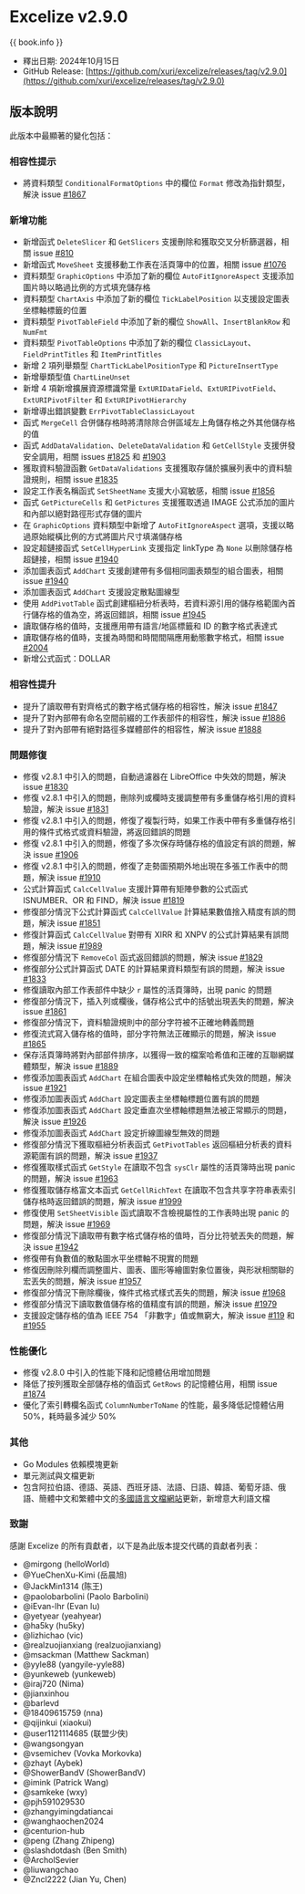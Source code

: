 # Excelize v2.9.0

{{ book.info }}

* 釋出日期: 2024年10月15日
* GitHub Release: [https://github.com/xuri/excelize/releases/tag/v2.9.0](https://github.com/xuri/excelize/releases/tag/v2.9.0)

## 版本說明

此版本中最顯著的變化包括：

### 相容性提示

* 將資料類型 `ConditionalFormatOptions` 中的欄位 `Format` 修改為指針類型，解決 issue [#1867](https://github.com/xuri/excelize/issues/1867)

### 新增功能

* 新增函式 `DeleteSlicer` 和 `GetSlicers` 支援刪除和獲取交叉分析篩選器，相關 issue [#810](https://github.com/xuri/excelize/issues/810)
* 新增函式 `MoveSheet` 支援移動工作表在活頁簿中的位置，相關 issue [#1076](https://github.com/xuri/excelize/issues/1076)
* 資料類型 `GraphicOptions` 中添加了新的欄位 `AutoFitIgnoreAspect` 支援添加圖片時以略過比例的方式填充儲存格
* 資料類型 `ChartAxis` 中添加了新的欄位 `TickLabelPosition` 以支援設定圖表坐標軸標籤的位置
* 資料類型 `PivotTableField` 中添加了新的欄位 `ShowAll`、`InsertBlankRow` 和 `NumFmt`
* 資料類型 `PivotTableOptions` 中添加了新的欄位 `ClassicLayout`、`FieldPrintTitles` 和 `ItemPrintTitles`
* 新增 2 項列舉類型 `ChartTickLabelPositionType` 和 `PictureInsertType`
* 新增舉類型值 `ChartLineUnset`
* 新增 4 項新增擴展資源標識常量 `ExtURIDataField`、`ExtURIPivotField`、`ExtURIPivotFilter` 和 `ExtURIPivotHierarchy`
* 新增導出錯誤變數 `ErrPivotTableClassicLayout`
* 函式 `MergeCell` 合併儲存格時將清除除合併區域左上角儲存格之外其他儲存格的值
* 函式 `AddDataValidation`、`DeleteDataValidation` 和 `GetCellStyle` 支援併發安全調用，相關 issues [#1825](https://github.com/xuri/excelize/issues/1825) 和 [#1903](https://github.com/xuri/excelize/issues/1903)
* 獲取資料驗證函數 `GetDataValidations` 支援獲取存儲於擴展列表中的資料驗證規則，相關 issue [#1835](https://github.com/xuri/excelize/issues/1835)
* 設定工作表名稱函式 `SetSheetName` 支援大小寫敏感，相關 issue [#1856](https://github.com/xuri/excelize/issues/1856)
* 函式 `GetPictureCells` 和 `GetPictures` 支援獲取透過 IMAGE 公式添加的圖片和內部以絕對路徑形式存儲的圖片
* 在 `GraphicOptions` 資料類型中新增了 `AutoFitIgnoreAspect` 選項，支援以略過原始縱橫比例的方式將圖片尺寸填滿儲存格
* 設定超鏈接函式 `SetCellHyperLink` 支援指定 linkType 為 `None` 以刪除儲存格超鏈接，相關 issue [#1940](https://github.com/xuri/excelize/issues/1940)
* 添加圖表函式 `AddChart` 支援創建帶有多個相同圖表類型的組合圖表，相關 issue [#1940](https://github.com/xuri/excelize/issues/1940)
* 添加圖表函式 `AddChart` 支援設定散點圖線型
* 使用 `AddPivotTable` 函式創建樞紐分析表時，若資料源引用的儲存格範圍內首行儲存格的值為空，將返回錯誤，相關 issue [#1945](https://github.com/xuri/excelize/issues/1945)
* 讀取儲存格的值時，支援應用帶有語言/地區標籤和 ID 的數字格式表達式
* 讀取儲存格的值時，支援為時間和時間間隔應用動態數字格式，相關 issue [#2004](https://github.com/xuri/excelize/issues/2004)
* 新增公式函式：DOLLAR

### 相容性提升

* 提升了讀取帶有對齊格式的數字格式儲存格的相容性，解決 issue [#1847](https://github.com/xuri/excelize/issues/1847)
* 提升了對內部帶有命名空間前綴的工作表部件的相容性，解決 issue [#1886](https://github.com/xuri/excelize/issues/1886)
* 提升了對內部帶有絕對路徑多媒體部件的相容性，解決 issue [#1888](https://github.com/xuri/excelize/issues/1888)

### 問題修復

* 修復 v2.8.1 中引入的問題，自動過濾器在 LibreOffice 中失效的問題，解決 issue [#1830](https://github.com/xuri/excelize/issues/1830)
* 修復 v2.8.1 中引入的問題，刪除列或欄時支援調整帶有多重儲存格引用的資料驗證，解決 issue [#1831](https://github.com/xuri/excelize/issues/1831)
* 修復 v2.8.1 中引入的問題，修復了複製行時，如果工作表中帶有多重儲存格引用的條件式格式或資料驗證，將返回錯誤的問題
* 修復 v2.8.1 中引入的問題，修復了多次保存時儲存格的值設定有誤的問題，解決 issue [#1906](https://github.com/xuri/excelize/issues/1906)
* 修復 v2.8.1 中引入的問題，修復了走勢圖預期外地出現在多張工作表中的問題，解決 issue [#1910](https://github.com/xuri/excelize/issues/1910)
* 公式計算函式 `CalcCellValue` 支援計算帶有矩陣參數的公式函式 ISNUMBER、OR 和 FIND，解決 issue [#1819](https://github.com/xuri/excelize/issues/1819)
* 修復部分情況下公式計算函式 `CalcCellValue` 計算結果數值捨入精度有誤的問題，解決 issue [#1851](https://github.com/xuri/excelize/issues/1851)
* 修復計算函式 `CalcCellValue` 對帶有 XIRR 和 XNPV 的公式計算結果有誤問題，解決 issue [#1989](https://github.com/xuri/excelize/issues/1989)
* 修復部分情況下 `RemoveCol` 函式返回錯誤的問題，解決 issue [#1829](https://github.com/xuri/excelize/issues/1829)
* 修復部分公式計算函式 DATE 的計算結果資料類型有誤的問題，解決 issue [#1833](https://github.com/xuri/excelize/issues/1833)
* 修復讀取內部工作表部件中缺少 `r` 屬性的活頁簿時，出現 panic 的問題
* 修復部分情況下，插入列或欄後，儲存格公式中的括號出現丟失的問題，解決 issue [#1861](https://github.com/xuri/excelize/issues/1861)
* 修復部分情況下，資料驗證規則中的部分字符被不正確地轉義問題
* 修復流式寫入儲存格的值時，部分字符無法正確顯示的問題，解決 issue [#1865](https://github.com/xuri/excelize/issues/1865)
* 保存活頁簿時將對內部部件排序，以獲得一致的檔案哈希值和正確的互聯網媒體類型，解決 issue [#1889](https://github.com/xuri/excelize/issues/1889)
* 修復添加圖表函式 `AddChart` 在組合圖表中設定坐標軸格式失效的問題，解決 issue [#1921](https://github.com/xuri/excelize/issues/1921)
* 修復添加圖表函式 `AddChart` 設定圖表主坐標軸標題位置有誤的問題
* 修復添加圖表函式 `AddChart` 設定垂直次坐標軸標題無法被正常顯示的問題，解決 issue [#1926](https://github.com/xuri/excelize/issues/1926)
* 修復添加圖表函式 `AddChart` 設定折線圖線型無效的問題
* 修復部分情況下獲取樞紐分析表函式 `GetPivotTables` 返回樞紐分析表的資料源範圍有誤的問題，解決 issue [#1937](https://github.com/xuri/excelize/issues/1937)
* 修復獲取樣式函式 `GetStyle` 在讀取不包含 `sysClr` 屬性的活頁簿時出現 panic 的問題，解決 issue [#1963](https://github.com/xuri/excelize/issues/1963)
* 修復獲取儲存格富文本函式 `GetCellRichText` 在讀取不包含共享字符串表索引儲存格時返回錯誤的問題，解決 issue [#1999](https://github.com/xuri/excelize/issues/1999)
* 修復使用 `SetSheetVisible` 函式讀取不含檢視屬性的工作表時出現 panic 的問題，解決 issue [#1969](https://github.com/xuri/excelize/issues/1969)
* 修復部分情況下讀取帶有數字格式儲存格的值時，百分比符號丟失的問題，解決 issue [#1942](https://github.com/xuri/excelize/issues/1942)
* 修復帶有負數值的散點圖水平坐標軸不現實的問題
* 修復因刪除列欄而調整圖片、圖表、圖形等繪圖對象位置後，與形狀相關聯的宏丟失的問題，解決 issue [#1957](https://github.com/xuri/excelize/issues/1957)
* 修復部分情況下刪除欄後，條件式格式樣式丟失的問題，解決 issue [#1968](https://github.com/xuri/excelize/issues/1968)
* 修復部分情況下讀取數值儲存格的值精度有誤的問題，解決 issue [#1979](https://github.com/xuri/excelize/issues/1979)
* 支援設定儲存格的值為 IEEE 754 「非數字」值或無窮大，解決 issue [#119](https://github.com/xuri/excelize/issues/119) 和 [#1955](https://github.com/xuri/excelize/issues/1955)

### 性能優化

* 修復 v2.8.0 中引入的性能下降和記憶體佔用增加問題
* 降低了按列獲取全部儲存格的值函式 `GetRows` 的記憶體佔用，相關 issue [#1874](https://github.com/xuri/excelize/issues/1874)
* 優化了索引轉欄名函式 `ColumnNumberToName` 的性能，最多降低記憶體佔用 50%，耗時最多減少 50%

### 其他

* Go Modules 依賴模塊更新
* 單元測試與文檔更新
* 包含阿拉伯語、德語、英語、西班牙語、法語、日語、韓語、葡萄牙語、俄語、簡體中文和繁體中文的[多國語言文檔網站](https://xuri.me/excelize)更新，新增意大利語文檔

### 致謝

感謝 Excelize 的所有貢獻者，以下是為此版本提交代碼的貢獻者列表：

* @mirgong (helloWorld)
* @YueChenXu-Kimi (岳晨旭)
* @JackMin1314 (陈王)
* @paolobarbolini (Paolo Barbolini)
* @iEvan-lhr (Evan lu)
* @yetyear (yeahyear)
* @ha5ky (hu5ky)
* @lizhichao (vic)
* @realzuojianxiang (realzuojianxiang)
* @msackman (Matthew Sackman)
* @yyle88 (yangyile-yyle88)
* @yunkeweb (yunkeweb)
* @iraj720 (Nima)
* @jianxinhou
* @barlevd
* @18409615759 (nna)
* @qijinkui (xiaokui)
* @user1121114685 (联盟少侠)
* @wangsongyan
* @vsemichev (Vovka Morkovka)
* @zhayt (Aybek)
* @ShowerBandV (ShowerBandV)
* @imink (Patrick Wang)
* @samkeke (wxy)
* @pjh591029530
* @zhangyimingdatiancai
* @wanghaochen2024
* @centurion-hub
* @peng (Zhang Zhipeng)
* @slashdotdash (Ben Smith)
* @ArcholSevier
* @liuwangchao
* @Zncl2222 (Jian Yu, Chen)
